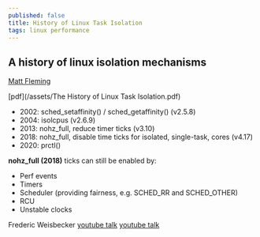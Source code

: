 ```yaml
---
published: false
title: History of Linux Task Isolation
tags: linux performance
---
```

## A history of linux isolation mechanisms

[Matt Fleming](https://twitter.com/fleming_matt "twitter")

[pdf](/assets/The History of Linux Task Isolation.pdf)


- 2002: sched_setaffinity() / sched_getaffinity() (v2.5.8)
- 2004: isolcpus (v2.6.9)
- 2013: nohz_full, reduce timer ticks (v3.10)
- 2018: nohz_full, disable time ticks for isolated, single-task, cores (v4.17)
- 2020: prctl()

****nohz_full (2018)**** ticks can still be enabled by:
- Perf events
- Timers
- Scheduler (providing fairness, e.g. SCHED_RR and SCHED_OTHER)
- RCU
- Unstable clocks

Frederic Weisbecker
[youtube talk](https://www.youtube.com/watch?v=CJLA558npCU "Kernel Recipes 2015 - CPU isolation: state of the art")
[youtube talk](https://www.youtube.com/watch?v=ai-Avto0c0Q "Kernel Recipes 2018 - State of CPU Isolation")
